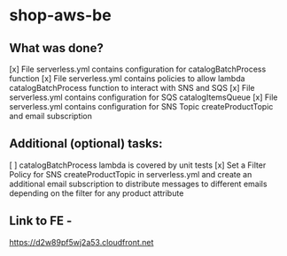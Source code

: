 # shop-aws-be

## What was done?

  [x] File serverless.yml contains configuration for catalogBatchProcess function
  [x] File serverless.yml contains policies to allow lambda catalogBatchProcess function to interact with SNS and SQS
  [x] File serverless.yml contains configuration for SQS catalogItemsQueue
  [x] File serverless.yml contains configuration for SNS Topic createProductTopic and email subscription

## Additional (optional) tasks:
  [ ] catalogBatchProcess lambda is covered by unit tests
  [x] Set a Filter Policy for SNS createProductTopic in serverless.yml and create an additional email subscription to distribute messages to different emails depending on the filter for any product attribute

## Link to FE -
  https://d2w89pf5wj2a53.cloudfront.net